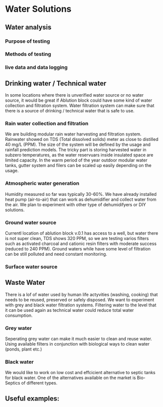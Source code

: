 # Water Solutions

## Water analysis

### Purpose of testing 

### Methods of testing 

### live data and data logging

## Drinking water / Technical water
In some locations where there is unverified water source or no water source, it would be great if Ablution block could have some kind of water collection and filtration system. 
Water filtration system can make sure that there is a source of drinking / technical water that is safe to use.

### Rain water collection and filtration 
We are building modular rain water harvesting and filtration system. Rainwater showed on TDS (Total dissolved solids) meter as close to distilled 40 mg/L (PPM). The size of the system will be defined by the usage and rainfall prediction models. The tricky part is storing harvested water in subzero temperatures, as the water reservuars inside insulated space are limited capacity. 
In the warm period of the year outdoor modular water tanks, gutter system and filers can be scaled up easily depending on the usage. 

### Atmospheric water generation
Humidity measured so far was typically 30-60%. We have already installed heat pump (air-to-air) that can work as dehumidifier and collect water from the air. We plan to experiment with other type of dehumidifyers or DIY solutions. 

### Ground water source
Currentl location of ablution block v.0.1 has access to a well, but water there is not super clean, TDS shows 320 PPM, so we are testing varios filters such as activated charcoal and cationic resin filters with moderate success (reduced to 240 PPM). Ground waters while have some level of filtration can be still polluted and need constant monitoring.   

### Surface water source



## Waste Water
There is a lof of water used by human life actyvities (washing, cooking) that needs to be reused, preserved or safely disposed. 
We want to experiment with grey and black water filtration systems. 
Filtering water to the level that it can be used again as technical water could reduce total water consumption. 

### Grey water
Seperating grey water can make it much easier to clean and reuse water. Using available filters in conjunction with biological ways to clean water (ponds, plant etc.)



### Black water
We would like to work on low cost and effcicient alternative to septic tanks for black water. One of the alternatives available on the market is Bio-Septics of different types. 


## Useful examples:
